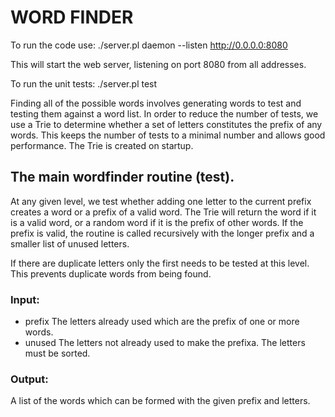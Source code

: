 # WORD FINDER

To run the code use: ./server.pl daemon --listen http://0.0.0.0:8080

This will start the web server, listening on port 8080 from all addresses.

To run the unit tests: ./server.pl test



Finding all of the possible words involves generating words to test and testing them against a word list.
In order to reduce the number of tests, we use a Trie to determine whether a set of letters constitutes the prefix of any words.
This keeps the number of tests to a minimal number and allows good performance. The Trie is created on startup.


## The main wordfinder routine (test).

At any given level, we test whether adding one letter to the current prefix creates a word or a prefix of a valid word. The Trie will return the word if it is a valid word, or a random word if it is the prefix of other words. If the prefix is valid, the routine is called recursively with the longer prefix and a smaller list of unused letters.

If there are duplicate letters only the first needs to be tested at this level. This prevents duplicate words from being found.

### Input:

- prefix
The letters already used which are the prefix of one or more words.
- unused
The letters not already used to make the prefixa. The letters must be sorted.

### Output:

A list of the words which can be formed with the given prefix and letters.


